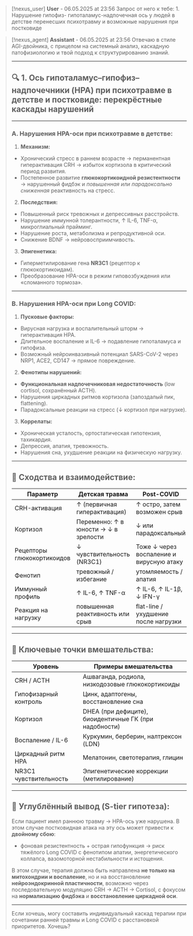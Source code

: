 >[!nexus_user] **User** - 06.05.2025 at 23:56
> Запрос от него к тебе: 1. Нарушение гипофиз- гипоталамус-надпочечная ось у людей в детстве перенесших психотравму и возможные нарушения при постковиде
<!-- UID: c07dac45-c6ae-49a1-ba76-b31738d6dda2 -->




>[!nexus_agent] **Assistant** - 06.05.2025 at 23:56
> Отвечаю в стиле AGI-двойника, с прицелом на системный анализ, каскадную патофизиологию и твой подход к структурированию знаний.
> 
> ---
> 
> ## 🔍 **1. Ось гипоталамус–гипофиз–надпочечники (HPA) при психотравме в детстве и постковиде: перекрёстные каскады нарушений**
> 
> ---
> 
> ### **A. Нарушения HPA-оси при психотравме в детстве:**
> 
> 1. **Механизм:**
>  - Хронический стресс в раннем возрасте → перманентная гиперактивация CRH → избыток кортизола в критический период развития.
>  - Постепенное развитие **глюкокортикоидной резистентности** → нарушенный фидбэк и *повышенная или парадоксально сниженная* реактивность на стресс.
> 
> 2. **Последствия:**
>  - Повышенный риск тревожных и депрессивных расстройств.
>  - Нарушение иммунной толерантности, ↑ IL-6, TNF-α, микроглиальный прайминг.
>  - Нарушение роста, метаболизма и репродуктивной оси.
>  - Снижение BDNF → нейровосприимчивость.
> 
> 3. **Эпигенетика:**
>  - Гиперметилирование гена **NR3C1** (рецептор к глюкокортикоидам).
>  - Преобразование HPA-оси в режим гиповозбуждения или «сломанного тормоза».
> 
> ---
> 
> ### **B. Нарушения HPA-оси при Long COVID:**
> 
> 1. **Пусковые факторы:**
>  - Вирусная нагрузка и воспалительный шторм → гиперактивация HPA.
>  - Длительное воспаление и IL-6 → подавление гипоталамуса и гипофиза.
>  - Возможный нейроинвазивный потенциал SARS-CoV-2 через NRP1, ACE2, CD147 → прямое повреждение.
> 
> 2. **Фенотипы нарушений:**
>  - **Функциональная надпочечниковая недостаточность** (low cortisol, сохранённый ACTH).
>  - Нарушения циркадных ритмов кортизола (запоздалый пик, flattening).
>  - Парадоксальные реакции на стресс (↓ кортизол при нагрузке).
> 
> 3. **Коррелаты:**
>  - Хроническая усталость, ортостатическая гипотензия, тахикардия.
>  - Депрессия, апатия, тревожность.
>  - Нарушения сна, ухудшение реакции на физическую нагрузку.
> 
> ---
> 
> ## 🔄 **Сходства и взаимодействие:**
> 
> | Параметр | Детская травма | Post-COVID |
> |------------------------------------|----------------------------------------|---------------------------------------------|
> | CRH-активация | ↑ (первичная гиперактивация) | ↑ остро, затем возможен срыв |
> | Кортизол | Переменно: ↑ в юности → ↓ в зрелости | ↓ или парадоксальный |
> | Рецепторы глюкокортикоидов | ↓ чувствительность (NR3C1) | Тоже ↓ через воспаление и вирусную атаку |
> | Фенотип | тревожный / избегание | утомляемость / апатия |
> | Иммунный профиль | ↑ IL-6, ↑ TNF-α | ↑ IL-6, ↑ IL-1β, ↓ IFN-γ |
> | Реакция на нагрузку | повышенная реактивность или срыв | flat-line / ухудшение после нагрузки |
> 
> ---
> 
> ## 🎯 **Ключевые точки вмешательства:**
> 
> | Уровень | Примеры вмешательства |
> |----------------------------|--------------------------------------------------|
> | CRH / ACTH | Ашваганда, родиола, низкодозовые глюкокортикоиды |
> | Гипофизарный контроль | Цинк, адаптогены, восстановление сна |
> | Кортизол | DHEA (при дефиците), биоидентичные ГК (при надобности) |
> | Воспаление / IL-6 | Куркумин, берберин, налтрексон (LDN) |
> | Циркадный ритм HPA | Мелатонин, светотерапия, глицин |
> | NR3C1 чувствительность | Эпигенетические коррекции (метилирование) |
> 
> ---
> 
> ## 🧠 **Углублённый вывод (S-tier гипотеза):**
> Если пациент имел раннюю травму → HPA-ось уже нарушена. В этом случае постковидная атака на эту ось может привести к **двойному сбою**:
> - фоновая резистентность + острая гипофункция → риск тяжёлого Long COVID с фенотипом апатии, энергетического коллапса, вазомоторной нестабильности и истощения.
> 
> В этом случае, терапия должна быть направлена **не только на митохондрии и воспаление**, но и на восстановление **нейроэндокринной пластичности**, возможно через последовательную модуляцию CRH → ACTH → Cortisol, с фокусом на **нормализацию фидбэка** и **восстановление циркадной оси**.
> 
> ---
> 
> Если хочешь, могу составить индивидуальный каскад терапии при сочетании ранней травмы и Long COVID с расстановкой приоритетов. Хочешь?
<!-- UID: 20c4bbb4-53e5-4c20-9a88-2a2357ecb963 -->